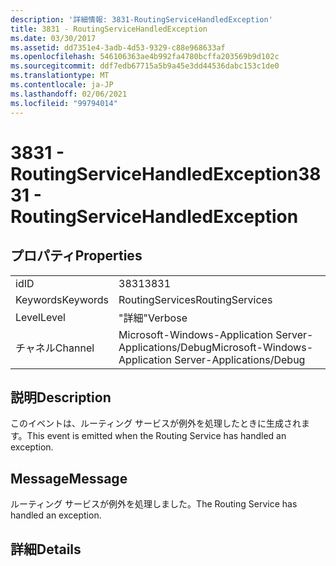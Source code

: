 ```yaml
---
description: '詳細情報: 3831-RoutingServiceHandledException'
title: 3831 - RoutingServiceHandledException
ms.date: 03/30/2017
ms.assetid: dd7351e4-3adb-4d53-9329-c88e968633af
ms.openlocfilehash: 546106363ae4b992fa4780bcffa203569b9d102c
ms.sourcegitcommit: ddf7edb67715a5b9a45e3dd44536dabc153c1de0
ms.translationtype: MT
ms.contentlocale: ja-JP
ms.lasthandoff: 02/06/2021
ms.locfileid: "99794014"
---
```

# <a name="3831---routingservicehandledexception"></a><span data-ttu-id="cb844-103">3831 - RoutingServiceHandledException</span><span class="sxs-lookup"><span data-stu-id="cb844-103">3831 - RoutingServiceHandledException</span></span>

## <a name="properties"></a><span data-ttu-id="cb844-104">プロパティ</span><span class="sxs-lookup"><span data-stu-id="cb844-104">Properties</span></span>  
  
|||  
|-|-|  
|<span data-ttu-id="cb844-105">id</span><span class="sxs-lookup"><span data-stu-id="cb844-105">ID</span></span>|<span data-ttu-id="cb844-106">3831</span><span class="sxs-lookup"><span data-stu-id="cb844-106">3831</span></span>|  
|<span data-ttu-id="cb844-107">Keywords</span><span class="sxs-lookup"><span data-stu-id="cb844-107">Keywords</span></span>|<span data-ttu-id="cb844-108">RoutingServices</span><span class="sxs-lookup"><span data-stu-id="cb844-108">RoutingServices</span></span>|  
|<span data-ttu-id="cb844-109">Level</span><span class="sxs-lookup"><span data-stu-id="cb844-109">Level</span></span>|<span data-ttu-id="cb844-110">"詳細"</span><span class="sxs-lookup"><span data-stu-id="cb844-110">Verbose</span></span>|  
|<span data-ttu-id="cb844-111">チャネル</span><span class="sxs-lookup"><span data-stu-id="cb844-111">Channel</span></span>|<span data-ttu-id="cb844-112">Microsoft-Windows-Application Server-Applications/Debug</span><span class="sxs-lookup"><span data-stu-id="cb844-112">Microsoft-Windows-Application Server-Applications/Debug</span></span>|  
  
## <a name="description"></a><span data-ttu-id="cb844-113">説明</span><span class="sxs-lookup"><span data-stu-id="cb844-113">Description</span></span>  

 <span data-ttu-id="cb844-114">このイベントは、ルーティング サービスが例外を処理したときに生成されます。</span><span class="sxs-lookup"><span data-stu-id="cb844-114">This event is emitted when the Routing Service has handled an exception.</span></span>  
  
## <a name="message"></a><span data-ttu-id="cb844-115">Message</span><span class="sxs-lookup"><span data-stu-id="cb844-115">Message</span></span>  

 <span data-ttu-id="cb844-116">ルーティング サービスが例外を処理しました。</span><span class="sxs-lookup"><span data-stu-id="cb844-116">The Routing Service has handled an exception.</span></span>  
  
## <a name="details"></a><span data-ttu-id="cb844-117">詳細</span><span class="sxs-lookup"><span data-stu-id="cb844-117">Details</span></span>
